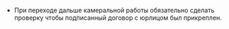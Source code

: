 -  При переходе дальше камеральной работы обязательно сделать проверку чтобы подписанный договор с юрлицом был прикреплен.